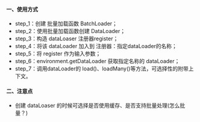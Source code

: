 #### 一、使用方式

- step_1：创建 批量加载函数 BatchLoader；
- step_2：使用批量加载函数创建 DataLoader；
- step_3：构造 dataLoaser 注册器register；
- step_4：将该 dataLoader 加入到 注册器：指定dataLoader的名称；
- step_5：将 register 作为输入参数；
- step_6：environment.getDataLoader 获取指定名称的 dataLoader；
- step_7：调用dataLoader的 load()、loadMany()等方法，可选择性的附带上下文。


#### 二、注意点

- 创建 dataLoaser 的时候可选择是否使用缓存、是否支持批量处理(怎么批量？)